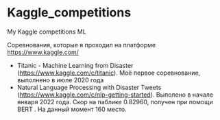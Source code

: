 # Kaggle_competitions
My Kaggle competitions ML

Соревнования, которые я проходил на платформе https://www.kaggle.com/

* Titanic - Machine Learning from Disaster (https://www.kaggle.com/c/titanic). Моё первое соревнование, выполнено в июле 2020 года
* Natural Language Processing with Disaster Tweets (https://www.kaggle.com/c/nlp-getting-started). Выполено в начале января 2022 года. Скор на паблике 0.82960, получен при помощи BERT
. На данный момент 160 место.
